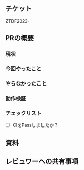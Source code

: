 ## チケット
<!-- Jiraチケット番号 -->
ZTDF2023-
## PRの概要
### 現状
<!-- 解決するべき課題　なければなし -->
### 今回やったこと
<!-- このPRでやったことの説明 -->
### やらなかったこと
<!-- 別PRに分けた部分など　なければなし -->

### 動作検証
<!-- テストの実行結果やPlaygroundの実行結果のスクリーンショット等 -->

### チェックリスト
<!-- レビュー依頼前に確認すること -->
- [ ] CIをPassしましたか？ 

## 資料
<!-- 参考にしたサイトURL　or　コンフルのURL -->

## レビュワーへの共有事項
<!-- 影響範囲や懸念事項 -->
